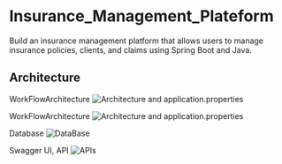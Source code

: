 
# Insurance_Management_Plateform

Build an insurance management platform that allows users to manage insurance policies, clients, and claims using Spring Boot and Java.


## Architecture

WorkFlowArchitecture
![Architecture and application.properties](https://live.staticflickr.com/65535/52790889071_c5d6893e31_k.jpg[/img][/url][url=https://flic.kr/p/2oqX77B]Architecture)

WorkFlowArchitecture
![Architecture and application.properties](https://live.staticflickr.com/65535/52791338843_1361be9ee8_k.jpg[/img][/url][url=https://flic.kr/p/2oqZpPi]Architecture)

Database
![DataBase](https://live.staticflickr.com/65535/52791280800_e07f1b405e_c.jpg[/img][/url][url=https://flic.kr/p/2oqZ7yy]Database)

Swagger UI, API
![APIs](https://live.staticflickr.com/65535/52791429878_ae625d10ed_h.jpg[/img][/url][url=https://flic.kr/p/2oqZSSS]Swagger)

